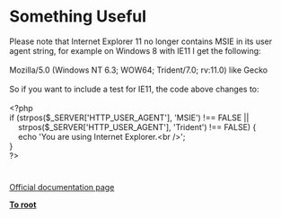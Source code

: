 # Something Useful




<div class="phpcode"><span class="html">
Please note that Internet Explorer 11 no longer contains MSIE in its user agent string, for example on Windows 8 with IE11 I get the following:<br><br>Mozilla/5.0 (Windows NT 6.3; WOW64; Trident/7.0; rv:11.0) like Gecko<br><br>So if you want to include a test for IE11, the code above changes to: <br><br><span class="default">&lt;?php<br></span><span class="keyword">if (</span><span class="default">strpos</span><span class="keyword">(</span><span class="default">$_SERVER</span><span class="keyword">[</span><span class="string">&apos;HTTP_USER_AGENT&apos;</span><span class="keyword">], </span><span class="string">&apos;MSIE&apos;</span><span class="keyword">) !== </span><span class="default">FALSE </span><span class="keyword">||<br>&#xA0; &#xA0; </span><span class="default">strpos</span><span class="keyword">(</span><span class="default">$_SERVER</span><span class="keyword">[</span><span class="string">&apos;HTTP_USER_AGENT&apos;</span><span class="keyword">], </span><span class="string">&apos;Trident&apos;</span><span class="keyword">) !== </span><span class="default">FALSE</span><span class="keyword">) {<br>&#xA0; &#xA0; echo </span><span class="string">&apos;You are using Internet Explorer.&lt;br /&gt;&apos;</span><span class="keyword">;<br>}<br></span><span class="default">?&gt;</span>
</span>
</div>
  

#

[Official documentation page](https://www.php.net/manual/en/tutorial.useful.php)

**[To root](/README.md)**